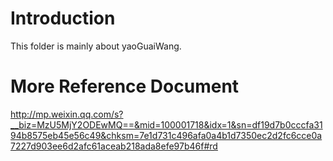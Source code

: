 # Introduction
This folder is mainly about yaoGuaiWang.

# More Reference Document
http://mp.weixin.qq.com/s?__biz=MzU5MjY2ODEwMQ==&mid=100001718&idx=1&sn=df19d7b0cccfa3194b8575eb45e56c49&chksm=7e1d731c496afa0a4b1d7350ec2d2fc6cce0a7227d903ee6d2afc61aceab218ada8efe97b46f#rd
